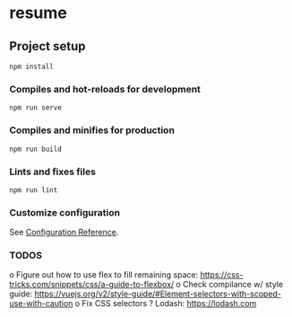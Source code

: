 # resume

## Project setup
```
npm install
```

### Compiles and hot-reloads for development
```
npm run serve
```

### Compiles and minifies for production
```
npm run build
```

### Lints and fixes files
```
npm run lint
```

### Customize configuration
See [Configuration Reference](https://cli.vuejs.org/config/).

### TODOS
o Figure out how to use flex to fill remaining space: https://css-tricks.com/snippets/css/a-guide-to-flexbox/
o Check compilance w/ style guide: https://vuejs.org/v2/style-guide/#Element-selectors-with-scoped-use-with-caution
o Fix CSS selectors
? Lodash: https://lodash.com

